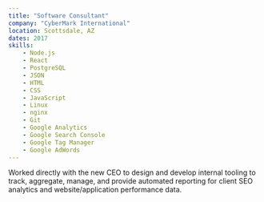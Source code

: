 ```yaml
---
title: "Software Consultant"
company: "CyberMark International"
location: Scottsdale, AZ
dates: 2017
skills:
    - Node.js
    - React
    - PostgreSQL
    - JSON
    - HTML
    - CSS
    - JavaScript
    - Linux
    - nginx
    - Git
    - Google Analytics
    - Google Search Console
    - Google Tag Manager
    - Google AdWords
---
```


Worked directly with the new CEO to design and develop internal tooling to track, aggregate, manage, and provide automated reporting for client SEO analytics and website/application performance data.
